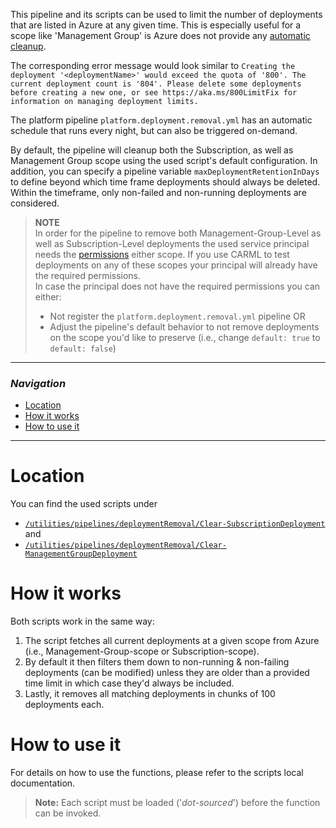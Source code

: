This pipeline and its scripts can be used to limit the number of deployments that are listed in Azure at any given time. This is especially useful for a scope like 'Management Group' is Azure does not provide any [automatic cleanup](https://docs.microsoft.com/en-us/azure/azure-resource-manager/templates/deployment-history-deletions?tabs=azure-powershell).

The corresponding error message would look similar to `Creating the deployment '<deploymentName>' would exceed the quota of '800'. The current deployment count is '804'. Please delete some deployments before creating a new one, or see https://aka.ms/800LimitFix for information on managing deployment limits.`

The platform pipeline `platform.deployment.removal.yml` has an automatic schedule that runs every night, but can also be triggered on-demand.

By default, the pipeline will cleanup both the Subscription, as well as Management Group scope using the used script's default configuration. In addition, you can specify a pipeline variable `maxDeploymentRetentionInDays` to define beyond which time frame deployments should always be deleted. Within the timeframe, only non-failed and non-running deployments are considered.

> **NOTE**<br> In order for the pipeline to remove both Management-Group-Level as well as Subscription-Level deployments the used service principal needs the [permissions](https://learn.microsoft.com/en-us/azure/azure-resource-manager/templates/deployment-history-deletions?tabs=azure-powershell#required-permissions) either scope. If you use CARML to test deployments on any of these scopes your principal will already have the required permissions. <br>
> In case the principal does not have the required permissions you can either:
> - Not register the `platform.deployment.removal.yml` pipeline OR
> - Adjust the pipeline's default behavior to not remove deployments on the scope you'd like to preserve (i.e., change `default: true` to `default: false`)

---

### _Navigation_

- [Location](#location)
- [How it works](#how-it-works)
- [How to use it](#how-to-use-it)

---
# Location

You can find the used scripts under
- [`/utilities/pipelines/deploymentRemoval/Clear-SubscriptionDeployment`](https://github.com/Azure/ResourceModules/blob/main/utilities/pipelines/deploymentRemoval/Clear-SubscriptionDeployment.ps1) and
- [`/utilities/pipelines/deploymentRemoval/Clear-ManagementGroupDeployment`](https://github.com/Azure/ResourceModules/blob/main/utilities/pipelines/deploymentRemoval/Clear-ManagementGroupDeployment.ps1)


# How it works

Both scripts work in the same way:

1. The script fetches all current deployments at a given scope from Azure (i.e., Management-Group-scope or Subscription-scope).
1. By default it then filters them down to non-running & non-failing deployments (can be modified) unless they are older than a provided time limit in which case they'd always be included.
1. Lastly, it removes all matching deployments in chunks of 100 deployments each.

# How to use it

For details on how to use the functions, please refer to the scripts local documentation.

> **Note:** Each script must be loaded ('*dot-sourced*') before the function can be invoked.

